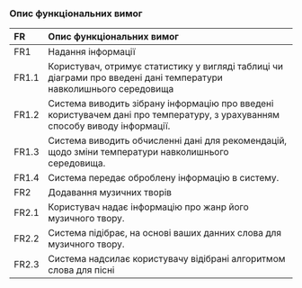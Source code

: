 ### Опис функціональних вимог
|FR|Опис функціональних вимог
|:-     |:-                  
|FR1|Надання інформації
|FR1.1|Користувач, отримує статистику у вигляді таблиці чи діаграми про введені дані температури навколишнього середовища
|FR1.2|Система виводить зібрану інформацію про введені користувачем дані про температуру, з урахуванням способу виводу інформації.
|FR1.3|Система виводить обчисленні дані для рекомендацій, щодо зміни температури навколишнього середовища.
|FR1.4|Система передає оброблену  інформацію  в систему.
|FR2|Додавання музичних творів
|FR2.1|Користувач надає інформацію про жанр його музичного твору.
|FR2.2|Система підібрає, на основі ваших данних слова для музичного твору.
|FR2.3|Система надсилає користувачу відібрані алгоритмом слова для пісні
